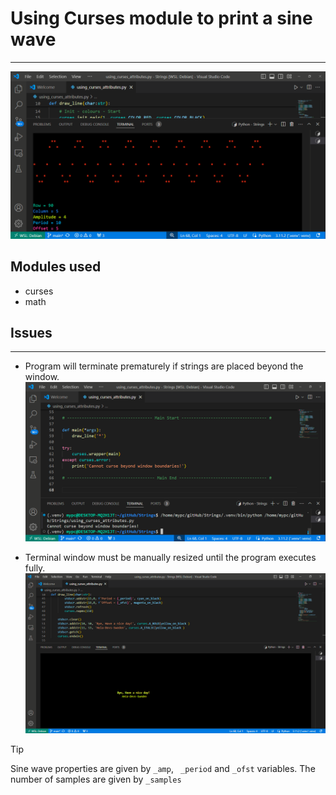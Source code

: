 # Using Curses module to print a sine wave
---
![Sine wave screenshot.](/screenshots/curses_pic.png)
## Modules used
* curses <built-in>
* math <built-in>

## Issues
---

* Program will terminate prematurely if strings are placed beyond the window.
!["Curses" error handled using `try:', 'except:` block](/screenshots/curse_error.png)

* Terminal window must be manually resized until the program executes fully.
![Program output upon succesfull execution](/screenshots/curse_executed.png)

> [!TIP]
> Sine wave properties are given by `_amp`, ` _period` and `_ofst` variables.
> The number of samples are given by `_samples`
